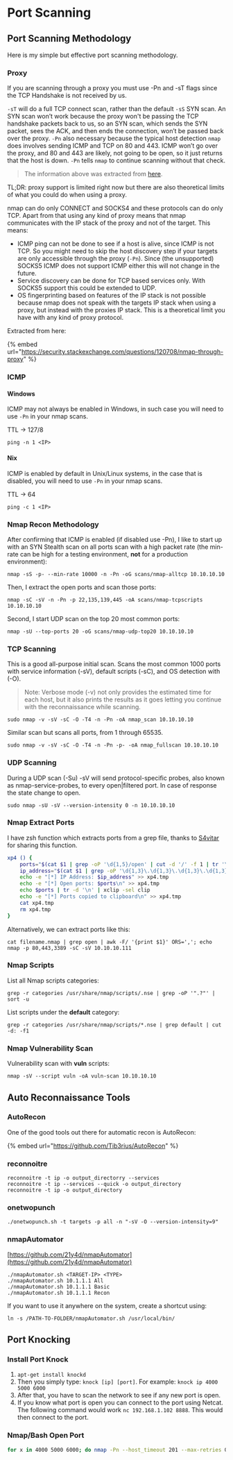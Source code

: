 # Port Scanning

## Port Scanning Methodology

Here is my simple but effective port scanning methodology.

### Proxy

If you are scanning through a proxy you must use -Pn and -sT flags since the TCP Handshake is not received by us. 

`-sT` will do a full TCP connect scan, rather than the default `-sS` SYN scan. An SYN scan won’t work because the proxy won't be passing the TCP handshake packets back to us, so an SYN scan, which sends the SYN packet, sees the ACK, and then ends the connection, won’t be passed back over the proxy. `-Pn` also necessary because the typical host detection `nmap` does involves sending ICMP and TCP on 80 and 443. ICMP won’t go over the proxy, and 80 and 443 are likely, not going to be open, so it just returns that the host is down. `-Pn` tells `nmap` to continue scanning without that check.

> The information above was extracted from [here](https://0xdf.gitlab.io/2021/06/19/htb-tentacle.html#recon).

TL;DR: proxy support is limited right now but there are also theoretical limits of what you could do when using a proxy.

nmap can do only CONNECT and SOCKS4 and these protocols can do only TCP. Apart from that using any kind of proxy means that nmap communicates with the IP stack of the proxy and not of the target. This means:

* ICMP ping can not be done to see if a host is alive, since ICMP is not TCP. So you might need to skip the host discovery step if your targets are only accessible through the proxy \(`-Pn`\). Since \(the unsupported\) SOCKS5 ICMP does not support ICMP either this will not change in the future.
* Service discovery can be done for TCP based services only. With SOCKS5 support this could be extended to UDP.
* OS fingerprinting based on features of the IP stack is not possible because nmap does not speak with the targets IP stack when using a proxy, but instead with the proxies IP stack. This is a theoretical limit you have with any kind of proxy protocol.

Extracted from here:

{% embed url="https://security.stackexchange.com/questions/120708/nmap-through-proxy" %}

### ICMP

#### Windows

ICMP may not always be enabled in Windows, in such case you will need to use `-Pn` in your nmap scans.

TTL -&gt; 127/8

```text
ping -n 1 <IP>
```

#### Nix

ICMP is enabled by default in Unix/Linux systems, in the case that is disabled, you will need to use `-Pn` in your nmap scans.

TTL -&gt; 64

```text
ping -c 1 <IP>
```

### Nmap Recon Methodology

After confirming that ICMP is enabled \(if disabled use -Pn\), I like to start up with an SYN Stealth scan on all ports scan with a high packet rate \(the min-rate can be high for a testing environment, **not** for a production environment\):

```text
nmap -sS -p- --min-rate 10000 -n -Pn -oG scans/nmap-alltcp 10.10.10.10
```

Then, I extract the open ports and scan those ports:

```text
nmap -sC -sV -n -Pn -p 22,135,139,445 -oA scans/nmap-tcpscripts 10.10.10.10
```

Second, I start UDP scan on the top 20 most common ports:

```text
nmap -sU --top-ports 20 -oG scans/nmap-udp-top20 10.10.10.10
```

### TCP Scanning

This is a good all-purpose initial scan. Scans the most common 1000 ports with service information \(-sV\), default scripts \(-sC\), and OS detection with \(-O\).

> Note: Verbose mode \(-v\) not only provides the estimated time for each host, but it also prints the results as it goes letting you continue with the reconnaissance while scanning.

```text
sudo nmap -v -sV -sC -O -T4 -n -Pn -oA nmap_scan 10.10.10.10
```

Similar scan but scans all ports, from 1 through 65535.

```text
sudo nmap -v -sV -sC -O -T4 -n -Pn -p- -oA nmap_fullscan 10.10.10.10
```

### UDP Scanning

During a UDP scan \(-Su\) -sV will send protocol-specific probes, also known as nmap-service-probes, to every open\|filtered port. In case of response the state change to open. 

```text
sudo nmap -sU -sV --version-intensity 0 -n 10.10.10.10
```

### Nmap Extract Ports

I have zsh function which extracts ports from a grep file, thanks to [S4vitar](https://www.youtube.com/channel/UCNHWpNqiM8yOQcHXtsluD7Q) for sharing this function.

```bash
xp4 () {
	ports="$(cat $1 | grep -oP '\d{1,5}/open' | cut -d '/' -f 1 | tr '\n' ',' | sed s/,$//)"
	ip_address="$(cat $1 | grep -oP '\d{1,3}\.\d{1,3}\.\d{1,3}\.\d{1,3}' | sort -u | head -n 1)"
	echo -e "[*] IP Address: $ip_address" >> xp4.tmp
	echo -e "[*] Open ports: $ports\n" >> xp4.tmp
	echo $ports | tr -d '\n' | xclip -sel clip
	echo -e "[*] Ports copied to clipboard\n" >> xp4.tmp
	cat xp4.tmp
	rm xp4.tmp
}
```

Alternatively, we can extract ports like this:

```text
cat filename.nmap | grep open | awk -F/ '{print $1}' ORS=','; echo
nmap -p 80,443,3389 -sC -sV 10.10.10.111
```

### Nmap Scripts

List all Nmap scripts categories:

```text
grep -r categories /usr/share/nmap/scripts/.nse | grep -oP '".?"' | sort -u
```

List scripts under the **default** category:

```text
grep -r categories /usr/share/nmap/scripts/*.nse | grep default | cut -d: -f1
```

### Nmap Vulnerability Scan

Vulnerability scan with **vuln** scripts:

```text
nmap -sV --script vuln -oA vuln-scan 10.10.10.10
```

## Auto Reconnaissance Tools

### AutoRecon

One of the good tools out there for automatic recon is AutoRecon:

{% embed url="https://github.com/Tib3rius/AutoRecon" %}

### reconnoitre

```text
reconnoitre -t ip -o output_directorry --services
reconnoitre -t ip --services --quick -o output_directory
reconnoitre -t ip -o output_directory
```

### onetwopunch

```text
./onetwopunch.sh -t targets -p all -n "-sV -O --version-intensity=9"
```

### nmapAutomator

[https://github.com/21y4d/nmapAutomator](https://github.com/21y4d/nmapAutomator)

```text
./nmapAutomator.sh <TARGET-IP> <TYPE>
./nmapAutomator.sh 10.1.1.1 All 
./nmapAutomator.sh 10.1.1.1 Basic  
./nmapAutomator.sh 10.1.1.1 Recon
```

If you want to use it anywhere on the system, create a shortcut using:

```text
ln -s /PATH-TO-FOLDER/nmapAutomator.sh /usr/local/bin/
```

## Port Knocking

### Install Port Knock

1. `apt-get install knockd`
2. Then you simply type: `knock [ip] [port]`. For example: `knock ip 4000 5000 6000`
3. After that, you have to scan the network to see if any new port is open.
4. If you know what port is open you can connect to the port using Netcat. The following command would work `nc 192.168.1.102 8888`. This would then connect to the port.

### Nmap/Bash Open Port

```bash
for x in 4000 5000 6000; do nmap -Pn --host_timeout 201 --max-retries 0 -p $x server_ip_address; done
```





